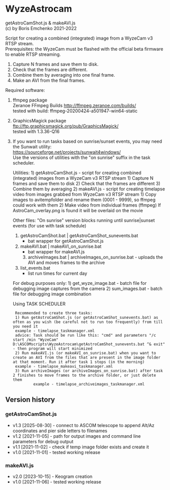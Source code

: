 # WyzeAstrocam

getAstroCamShot.js & makeAVI.js  
(c) by Boris Emchenko 2021-2022

Script for creating a combined (integrated) image from a WyzeCam v3 RTSP stream.  
Prerequisites: the WyzeCam must be flashed with the official beta firmware to enable RTSP streaming.

1) Capture N frames and save them to disk.  
2) Check that the frames are different.  
3) Combine them by averaging into one final frame.  
4) Make an AVI from the final frames.

Required software:
1) ffmpeg package  
   Zeranoe FFmpeg Builds <http://ffmpeg.zeranoe.com/builds/>  
   tested with build: ffmpeg-20200424-a501947-win64-static

2) GraphicsMagick package  
   ftp://ftp.graphicsmagick.org/pub/GraphicsMagick/  
   tested with 1.3.36-Q16

3) If you want to run tasks based on sunrise/sunset events, you may need the Sunwait utility:  
   https://sourceforge.net/projects/sunwait4windows/  
   Use the versions of utilities with the "on sunrise" suffix in the task scheduler.


	Utilities:
        1) getAstroCamShot.js
                - script for creating combined (integrated) images from a WyzeCam v3 RTSP stream
                        1) Capture N frames and save them to disk
                        2) Check that the frames are different
                        3) Combine them by averaging
        2) makeAVI.js
                - script for creating timelapse video from images grabbed from WyzeCam v3 RTSP stream
                        1) Copy images to avitempfolder and rename them (0001 - 9999), so ffmpeg could work with them
                        2) Make video from individual frames (ffmpeg)
                        If AstroCam_overlay.png is found it will be overlaid on the movie
			
	Other files:
	"On sunrise" version blocks running until sunrise|sunset events (for use with task schedule)
	1) getAstroCamShot.bat | getAstroCamShot_sunevents.bat
		- bat wrapper for getAstroCamShot.js
	2) makeAVI.bat | makeAVI_on_sunrise.bat
		- bat wrapper for makeAVI.js
        3) archiveImages.bat | archiveImages_on_sunrise.bat
                - uploads the AVI and moves frames to the archive
	4) list_events.bat
		- list run times for current day 

	For debug purposes only:
        1) get_wyze_image.bat
                - batch file for debugging image captures from the camera
        2) sum_images.bat
                - batch file for debugging image combination


	Using TASK SCHEDULER
	
        Recommended to create three tasks:
        1) Run getAstroCamShot.js (or getAstroCamShot_sunevents.bat) as often as you wish (be careful not to run too frequently) from till you need it
		example - timelapse_taskmanager.xml
		advice: Task should be run like this: "cmd" and parameters "/c start /min "WyzeCam" D:\ASCOMscripts\WyzeAstrocam\getAstroCamShot_sunevents.bat ^& exit" - then program will start minimized
        2) Run makeAVI.js (or makeAVI_on_sunrise.bat) when you want to create an AVI from the files that are present in the image folder at that moment. Run it after task 1 stops (in the morning)
		example - timelapse_makeavi_taskmanager.xml
        3) Run archiveImages (or archiveImages_on_sunrise.bat) after task 2 finishes to move frames to the archive folder, or just delete them
                example - timelapse_archiveimages_taskmanager.xml

## Version history

### getAstroCamShot.js
- v1.3 [2025-08-30] - connect to ASCOM telescope to append Alt/Az coordinates and pier side letters to filenames
- v1.2 [2021-11-05] - path for output images and command line parameters for debug output
- v1.1 [2021-11-02] - check if temp image folder exists and create it
- v1.0 [2021-11-01] - tested working release

### makeAVI.js
- v2.0 [2023-10-15] - Keogram creation
- v1.0 [2021-11-06] - tested working release

